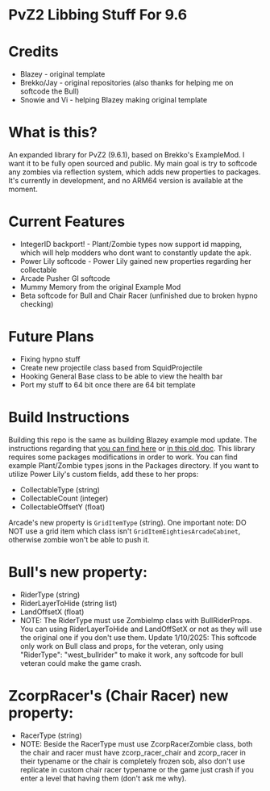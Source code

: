 # **PvZ2 Libbing Stuff For 9.6**

# Credits

* Blazey - original template
* Brekko/Jay - original repositories (also thanks for helping me on softcode the Bull)
* Snowie and Vi - helping Blazey making original template

# What is this?

An expanded library for PvZ2 (9.6.1), based on Brekko's ExampleMod. I want it to be fully open sourced and public. My main goal is try to softcode any zombies via reflection system, which adds new properties to packages. It's currently in development, and no ARM64 version is available at the moment. 

# Current Features
* IntegerID backport! - Plant/Zombie types now support id mapping, which will help modders who dont want to constantly update the apk.
* Power Lily softcode - Power Lily gained new properties regarding her collectable
* Arcade Pusher GI softcode
* Mummy Memory from the original Example Mod
* Beta softcode for Bull and Chair Racer (unfinished due to broken hypno checking)

# Future Plans
- Fixing hypno stuff
- Create new projectile class based from SquidProjectile
- Hooking General Base class to be able to view the health bar
- Port my stuff to 64 bit once there are 64 bit template

# Build Instructions
Building this repo is the same as building Blazey example mod update. The instructions regarding that [you can find here](https://github.com/BlazeyLol/PVZ2ExampleMod) or [in this old doc](https://docs.google.com/document/d/1egwNqNJjw61MlLYMgzUewdTkztpB-6VruHrSez90gcA/edit?usp=sharing).
This library requires some packages modifications in order to work. You can find example Plant/Zombie types jsons in the Packages directory.
If you want to utilize Power Lily's custom fields, add these to her props:
- CollectableType (string)
- CollectableCount (integer)
- CollectableOffsetY (float)

Arcade's new property is `GridItemType` (string). One important note: DO NOT use a grid item which class isn't `GridItemEightiesArcadeCabinet`, otherwise zombie won't be able to push it.

# Bull's new property:
- RiderType (string)
- RiderLayerToHide (string list)
- LandOffsetX (float)
- NOTE: The RiderType must use ZombieImp class with BullRiderProps. You can using RiderLayerToHide and LandOffSetX or not as they will use the original one if you don't use them. Update 1/10/2025: This softcode only work on Bull class and props, for the veteran, only using "RiderType": "west_bullrider" to make it work, any softcode for bull veteran could make the game crash.
# ZcorpRacer's (Chair Racer) new property:
- RacerType (string)
- NOTE: Beside the RacerType must use ZcorpRacerZombie class, both the chair and racer must have zcorp_racer_chair and zcorp_racer in their typename or the chair is completely frozen sob, also don't use replicate in custom chair racer typename or the game just crash if you enter a level that having them (don't ask me why).
